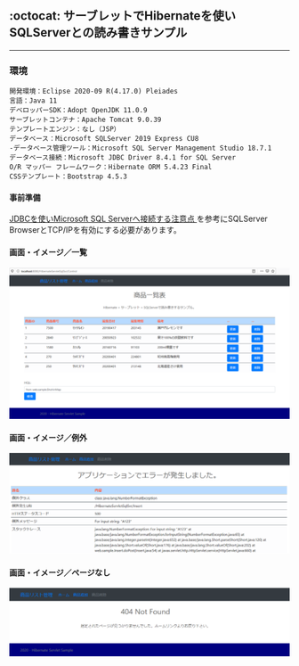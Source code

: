 ## :octocat: サーブレットでHibernateを使いSQLServerとの読み書きサンプル
___
### 環境
```
開発環境：Eclipse 2020-09 R(4.17.0) Pleiades
言語：Java 11
デベロッパーSDK：Adopt OpenJDK 11.0.9
サーブレットコンテナ：Apache Tomcat 9.0.39
テンプレートエンジン：なし（JSP）
データベース：Microsoft SQLServer 2019 Express CU8  
-データベース管理ツール：Microsoft SQL Server Management Studio 18.7.1  
データベース接続：Microsoft JDBC Driver 8.4.1 for SQL Server  
O/R マッパー フレームワーク：Hibernate ORM 5.4.23 Final
CSSテンプレート：Bootstrap 4.5.3
```

#### 事前準備  
[JDBCを使いMicrosoft SQL Serverへ接続する注意点 ](https://fujio-development.github.io/Contents/Java/JdbcSqlSvr)を参考にSQLServer BrowserとTCP/IPを有効にする必要があります。    

#### 画面・イメージ／一覧   
![Img](ReadmeImg.png)   

#### 画面・イメージ／例外   
![Img](ReadmeImg2.png)  

#### 画面・イメージ／ページなし   
![Img](ReadmeImg3.png)  